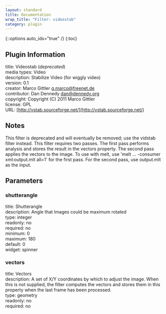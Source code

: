 ```yaml
---
layout: standard
title: Documentation
wrap_title: "Filter: videostab"
category: plugin
---
```

{::options auto_ids="true" /}
{:toc}

## Plugin Information

title: Videostab (*deprecated*)  
media types:
Video  
description: Stabilize Video (for wiggly video)  
version: 0.1  
creator: Marco Gittler <g.marco@freenet.de>  
contributor: Dan Dennedy <dan@dennedy.org>  
copyright: Copyright (C) 2011 Marco Gittler  
license: GPL  
URL: [http://vstab.sourceforge.net/](http://vstab.sourceforge.net/)  

## Notes

This filter is deprecated and will eventually be removed; use the vidstab filter instead. This filter requires two passes. The first pass performs analysis and stores the result in the vectors property. The second pass applies the vectors to the image. To use with melt, use &#39;melt ... -consumer xml:output.mlt all=1&#39; for the first pass. For the second pass, use output.mlt as the input.
## Parameters

### shutterangle

title: Shutterangle    
description:
Angle that Images could be maximum rotated  
type: integer  
readonly: no  
required: no  
minimum: 0  
maximum: 180  
default: 0  
widget: spinner  

### vectors

title: Vectors    
description:
A set of X/Y coordinates by which to adjust the image. When this is not supplied, the filter computes the vectors and stores them in this property when the last frame has been processed.  
type: geometry  
readonly: no  
required: no  

